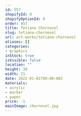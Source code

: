 ```yaml
---
id: 557
shopifyId: 0
shopifyOptionId: 0
order: 457
title: Tetiana Chornovol
slug: tetiana-chornovol
url: art-works/tetiana-chornovol
aliases: []
categories:
- graphics
inStock: true
isVisible: false
location: ""
height: 30
width: 21
date: 2022-01-01T00:00:00Z
materials:
- acrylic
- marker
- paper
price: -1
mainImage: chornovol.jpg
---
```

